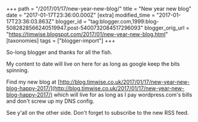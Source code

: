 +++
path = "/2017/01/17/new-year-new-blog/"
title = "New year new blog"
date = "2017-01-17T23:36:00.000Z"
[extra]
modified_time = "2017-01-17T23:36:03.863Z"
blogger_id = "tag:blogger.com,1999:blog-5082828566240519947.post-5400732084517296093"
blogger_orig_url = "https://timwise.blogspot.com/2017/01/new-year-new-blog.html"
[taxonomies]
tags = ["blogger-import"]
+++

So-long blogger and thanks for all the fish.  

My content to date will live on here for as long as google keep the bits spinning.  

Find my new blog at [http://blog.timwise.co.uk/2017/01/17/new-year-new-blog-happy-2017/](http://blog.timwise.co.uk/2017/01/17/new-year-new-blog-happy-2017/) which will live for as long as I pay wordpress.com's bills and don't screw up my DNS config.  

See y'all on the other side. Don't forget to subscribe to the new RSS feed.
